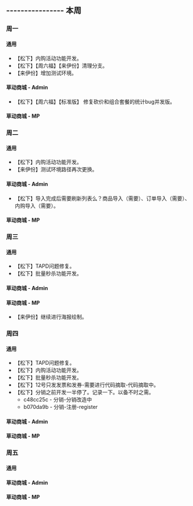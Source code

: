 ## ---------------- 本周

### 周一
#### 通用
* 【松下】内购活动功能开发。
* 【松下】【周六福】【来伊份】清理分支。
* 【来伊份】增加测试环境。
#### 草动商城 - Admin
* 【松下】【周六福】【标准版】 修复砍价和组合套餐的统计bug并发版。
#### 草动商城 - MP

### 周二
#### 通用
* 【松下】内购活动功能开发。
* 【来伊份】测试环境路径再次更换。
#### 草动商城 - Admin
* 【松下】导入完成后需要刷新列表么？商品导入（需要）、订单导入（需要）、内购导入（需要）。
#### 草动商城 - MP

### 周三
#### 通用
* 【松下】TAPD问题修复。
* 【松下】批量秒杀功能开发。
#### 草动商城 - Admin
#### 草动商城 - MP
* 【来伊份】继续进行海报绘制。

### 周四
#### 通用
* 【松下】TAPD问题修复。
* 【松下】内购活动功能开发。
* 【松下】批量秒杀功能开发。
* 【松下】12号只发发票和发券-需要进行代码摘取-代码摘取中。
* 【松下】分销之前开发一半停了。记录一下。以备不时之需。
  - c48cc25c - 分销-分销改造中
  - b070da9b - 分销-注册-register
#### 草动商城 - Admin
#### 草动商城 - MP

### 周五
#### 通用
#### 草动商城 - Admin
#### 草动商城 - MP
